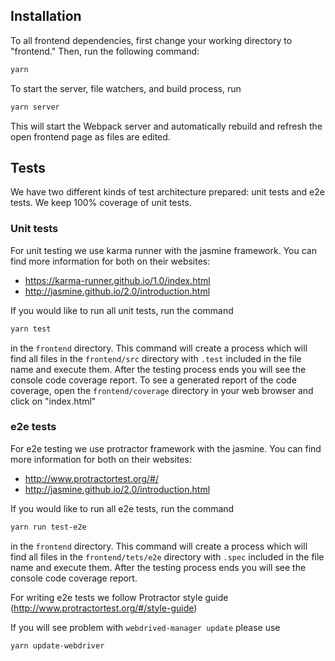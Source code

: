 
## Installation ##
To all frontend dependencies, first change your working directory to "frontend." Then, run the following command:
```bash
yarn
```

To start the server, file watchers, and build process, run

```bash
yarn server
```

This will start the Webpack server and automatically rebuild and refresh the open frontend page as files are edited.

## Tests ##
We have two different kinds of test architecture prepared: unit tests and e2e tests.
We keep 100% coverage of unit tests.

### Unit tests ###
For unit testing we use karma runner with the jasmine framework. You can find more information for both on their websites:
- https://karma-runner.github.io/1.0/index.html
- http://jasmine.github.io/2.0/introduction.html

If you would like to run all unit tests, run the command 
```bash
yarn test
``` 
in the `frontend` directory. This command will create a
process which will find all files in the `frontend/src` directory with `.test` included in the file name and execute them.
After the testing process ends you will see the console code coverage report. To see a generated report of the code coverage,
open the `frontend/coverage` directory in your web browser and click on "index.html"

### e2e tests ###
For e2e testing we use protractor framework with the jasmine. You can find more information for both on their websites:
- http://www.protractortest.org/#/
- http://jasmine.github.io/2.0/introduction.html

If you would like to run all e2e tests, run the command 
```bash
yarn run test-e2e
``` 
in the `frontend` directory. This command will create a
process which will find all files in the `frontend/tets/e2e` directory with `.spec` included in the file name and execute them.
After the testing process ends you will see the console code coverage report. 

For writing e2e tests we follow Protractor style guide (http://www.protractortest.org/#/style-guide)

If you will see problem with `webdrived-manager update` please use 
```bash
yarn update-webdriver
```
